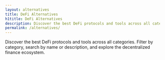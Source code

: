 ```yaml
---
layout: alternatives
title: DeFi Alternatives
h1title: DeFi Alternatives
description: Discover the best DeFi protocols and tools across all categories
permalink: /alternatives/
---
```


Discover the best DeFi protocols and tools across all categories. Filter by category, search by name or description, and explore the decentralized finance ecosystem.

